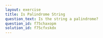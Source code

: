 ```yaml
---
layout: exercise
title: Is Palindrome String
question_text: Is the string a palindrome?
question_id: f75chaxopm
solution_id: f75cfxskdx
---
```


